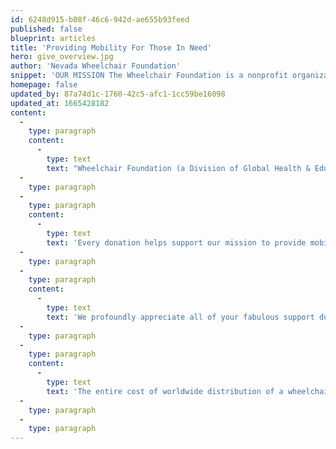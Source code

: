 ```yaml
---
id: 6248d915-b08f-46c6-942d-ae655b93feed
published: false
blueprint: articles
title: 'Providing Mobility For Those In Need'
hero: give_overview.jpg
author: 'Nevada Wheelchair Foundation'
snippet: 'OUR MISSION The Wheelchair Foundation is a nonprofit organization leading an international effort to create awareness of the needs and abilities of people with physical disabilities, to promote the joy of giving, create global friendship, and to deliver a wheelchair to every child, teen and adult in the world who needs one, but cannot afford one. For those people, the Wheelchair Foundation delivers Hope, Mobility, and Freedom.'
homepage: false
updated_by: 87a74d1c-1760-42c5-afc1-1cc59be16098
updated_at: 1665428182
content:
  -
    type: paragraph
    content:
      -
        type: text
        text: "Wheelchair Foundation (a Division of Global Health & Education Foundation) is a 501(c)3 charitable organization and the Federal Tax ID is 94-3353881. We deliver brand new manual wheelchairs to people in need in 150+ countries worldwide. Established on June 6th, 2000 by Philanthropist Kenneth E. Behring, the Wheelchair Foundation has delivered more than 1,000,000\_wheelchairs to people in need, free of charge."
  -
    type: paragraph
  -
    type: paragraph
    content:
      -
        type: text
        text: 'Every donation helps support our mission to provide mobility to a person in need. When you make a donation, you are eligible to receive the book “Road to Purpose” for FREE by request! For a donation of $200 or more, you also receive a personalized presentation certificate that includes a photograph of a wheelchair recipient. The certificate can be personalized as a gift in honor or memory of a special person in your life, or to mark a special occasion. Please allow 4-6 weeks for delivery. For international shipping, add $12 to your donation.'
  -
    type: paragraph
  -
    type: paragraph
    content:
      -
        type: text
        text: 'We profoundly appreciate all of your fabulous support during the nine years of our operation. It is very heartwarming to witness the overwhelming generosity of donors and to understand how significantly their gifts impact the lives of the recipients.'
  -
    type: paragraph
  -
    type: paragraph
    content:
      -
        type: text
        text: 'The entire cost of worldwide distribution of a wheelchair from start to finish is $200. If you, your organization, or your corporation would like to sponsor a full container of wheelchairs to a specific country, you have the choice of two container sizes. Regardless of the size, all shipments include spare parts; custom logo embroidery; and Wheelchair Foundation’s legendary commitment to provide hope, freedom, and mobility to individuals in need and without access to wheelchairs.'
  -
    type: paragraph
  -
    type: paragraph
---
```

